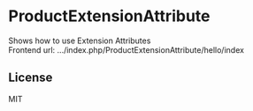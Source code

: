 # ProductExtensionAttribute
Shows how to use Extension Attributes  
Frontend url: .../index.php/ProductExtensionAttribute/hello/index

License
----
MIT
